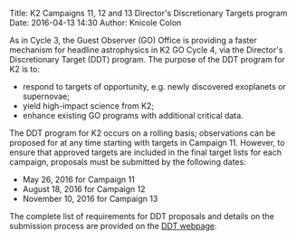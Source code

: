 Title: K2 Campaigns 11, 12 and 13 Director's Discretionary Targets program
Date: 2016-04-13 14:30
Author: Knicole Colon

As in Cycle 3, the Guest Observer (GO) Office is providing a faster mechanism for headline astrophysics in K2 GO Cycle 4, via the Director's Discretionary Target (DDT) program.  The purpose of the DDT program for K2 is to:

* respond to targets of opportunity, e.g. newly discovered exoplanets or supernovae;
* yield high-impact science from K2;
* enhance existing GO programs with additional critical data.

The DDT program for K2 occurs on a rolling basis; observations can be proposed for at any time starting with targets in Campaign 11. However, to ensure that approved targets are included in the final target lists for each campaign, proposals must be submitted by the following dates:

* May 26, 2016 for Campaign 11
* August 18, 2016 for Campaign 12
* November 10, 2016 for Campaign 13

The complete list of requirements for DDT proposals and details on the submission process are provided on the [DDT webpage](/k2-ddt.html).
